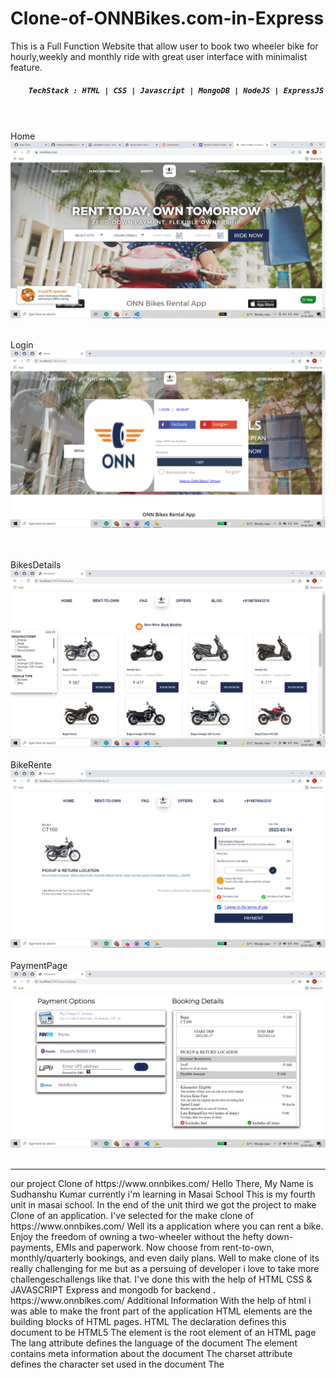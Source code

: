 # Clone-of-ONNBikes.com-in-Express
<div>
<p>
        This is a Full Function Website that allow user to book two wheeler bike for hourly,weekly and monthly ride with great user interface with minimalist feature.  
</p>
<h5>

        TechStack : HTML | CSS | Javascript | MongoDB | NodeJS | ExpressJS
</h5>

<br/>
<br/>
Home
<img src="https://github.com/Dilipkumarjakhar/Clone-of-ONNBikes.com-in-Express/blob/main/public/images/Screenshot%20(1240).png" alt="" ></img>

<br/>
<br/>


Login 
<img src="https://github.com/Dilipkumarjakhar/Clone-of-ONNBikes.com-in-Express/blob/main/public/images/Login.png" alt="" ></img>


<br/>
<br/>
BikesDetails 
<img src="https://github.com/Dilipkumarjakhar/Clone-of-ONNBikes.com-in-Express/blob/main/public/images/Bike.png" alt="" ></img>


<br/>
<br/>
BikeRente
<img src="https://github.com/Dilipkumarjakhar/Clone-of-ONNBikes.com-in-Express/blob/main/public/images/BikeRent%20(2).png" alt="" ></img>


<br/>
<br/>
PaymentPage  
<img src="https://github.com/Dilipkumarjakhar/Clone-of-ONNBikes.com-in-Express/blob/main/public/images/PaymentPage.png" alt="" ></img>



<br/>
<br/>
<hr/>
our project Clone of https://www.onnbikes.com/ Hello There, My Name is Sudhanshu Kumar currently i'm learning in Masai School This is my fourth unit in masai school. In the end of the unit third we got the project to make Clone of an application. I've selected for the make clone of https://www.onnbikes.com/ Well its a application where you can rent a bike. Enjoy the freedom of owning a two-wheeler without the hefty down-payments, EMIs and paperwork. Now choose from rent-to-own, monthly/quarterly bookings, and even daily plans. Well to make clone of its really challenging for me but as a persuing of developer i love to take more challengeschallengs like that. I've done this with the help of HTML CSS & JAVASCRIPT Express and mongodb for backend . https://www.onnbikes.com/ Additional Information With the help of html i was able to make the front part of the application HTML elements are the building blocks of HTML pages. HTML The declaration defines this document to be HTML5 The element is the root element of an HTML page The lang attribute defines the language of the document The element contains meta information about the document The charset attribute defines the character set used in the document The <title> element specifies a title for the document The element contains the visible page content The element defines a large heading The element defines a paragraph CSS Syntax A CSS rule consists of a selector and a declaration block: The selector points to the HTML element to style (h1). The declaration block (in curly braces) contains one or more declarations separated by semicolons. Each declaration includes a CSS property name and a value, separated by a colon. External Style Sheet A CSS style sheet can be stored in an external file JAVASCRIPTS VARIABLE JavaScript variables are containers for storing data values. What can JavaScript Do? JavaScript Can Change HTML Content JavaScript Can Change HTML Attribute Values JavaScript Can Change HTML Styles (CSS) JavaScript Can Hide HTML Elements JavaScript Can Show HTML Elements The HTML DOM (Document Object Model) When a web page is loaded, the browser creates a Document Object Model of the page. The HTML DOM model is constructed as a tree of Objects: Finding HTML Elements When you want to access HTML elements with JavaScript, you have to find the elements first. There are a couple of ways to do this: Finding HTML elements by id Finding HTML elements by tag name Finding HTML elements by class name Finding HTML elements by CSS selectors Finding HTML elements by HTML object collections ONN-Bikes Rent a Bike or Scooty with Most Flexible Daily, Weekly & Monthly Bike Rental Plans @ Most Affordable Price. Free Helmet & Easy Booking. Join our 100,000+ Happy Bike Riders Family Now. Rent a Bike or Scooty with Most Flexible Daily, Weekly & Monthly Bike Rental Plans @ Most Affordable Price. Free Helmet & Easy Booking. Join our 100,000+ Happy Bike Riders Family Now.
